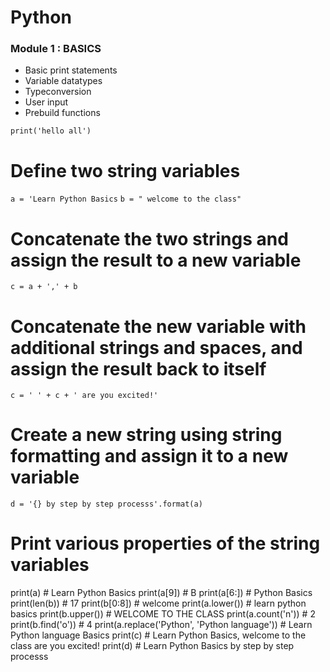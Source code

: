 #   Python

### Module 1 : BASICS
- Basic print statements
- Variable datatypes
- Typeconversion 
- User input 
- Prebuild functions




`` print('hello all') ``

# Define two string variables
``a = 'Learn Python Basics``
``b = " welcome to the class"``

# Concatenate the two strings and assign the result to a new variable
``c = a + ',' + b``

# Concatenate the new variable with additional strings and spaces, and assign the result back to itself
``c = ' ' + c + ' are you excited!' ``

# Create a new string using string formatting and assign it to a new variable
``d = '{} by step by step processs'.format(a) ``

# Print various properties of the string variables
print(a)                          # Learn Python Basics
print(a[9])                       # B
print(a[6:])                      # Python Basics
print(len(b))                     # 17
print(b[0:8])                     #  welcome
print(a.lower())                  # learn python basics
print(b.upper())                  #  WELCOME TO THE CLASS
print(a.count('n'))               # 2
print(b.find('o'))                # 4
print(a.replace('Python', 'Python language'))   # Learn Python language Basics
print(c)                          #  Learn Python Basics, welcome to the class are you excited!
print(d)                          # Learn Python Basics by step by step processs



